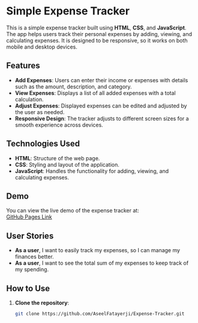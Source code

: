 # Simple Expense Tracker

This is a simple expense tracker built using **HTML**, **CSS**, and **JavaScript**. The app helps users track their personal expenses by adding, viewing, and calculating expenses. It is designed to be responsive, so it works on both mobile and desktop devices.

## Features
- **Add Expenses**: Users can enter their income or expenses with details such as the amount, description, and category.
- **View Expenses**: Displays a list of all added expenses with a total calculation.
- **Adjust Expenses**: Displayed expenses can be edited and adjusted by the user as needed.
- **Responsive Design**: The tracker adjusts to different screen sizes for a smooth experience across devices.

## Technologies Used
- **HTML**: Structure of the web page.
- **CSS**: Styling and layout of the application.
- **JavaScript**: Handles the functionality for adding, viewing, and calculating expenses.

## Demo
You can view the live demo of the expense tracker at:  
[GitHub Pages Link](https://aseelfatayerji.github.io/Expense-Tracker/)

## User Stories
- **As a user**, I want to easily track my expenses, so I can manage my finances better.
- **As a user**, I want to see the total sum of my expenses to keep track of my spending.

## How to Use
1. **Clone the repository**:
   ```bash
   git clone https://github.com/AseelFatayerji/Expense-Tracker.git
